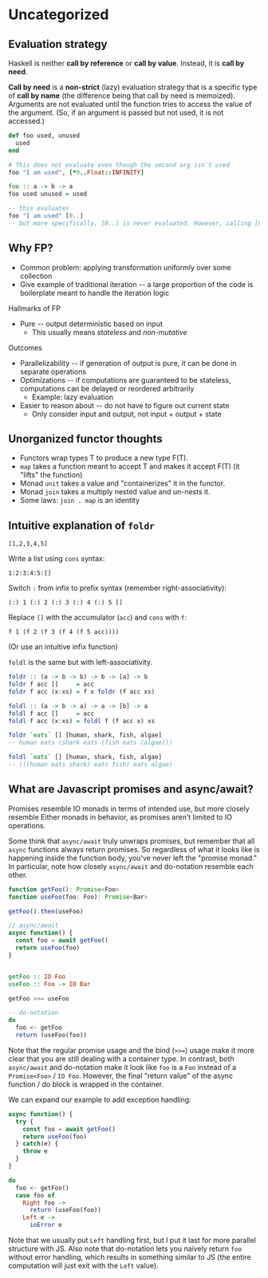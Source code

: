 # Uncategorized

## Evaluation strategy

Haskell is neither **call by reference** or **call by value**. Instead, it is **call by need**.

**Call by need** is a **non-strict** (lazy) evaluation strategy that is a specific type of **call by name** (the difference being that call by need is memoized). Arguments are not evaluated until the function tries to access the value of the argument. (So, if an argument is passed but not used, it is not accessed.)

```ruby
def foo used, unused
  used
end

# This does not evaluate even though the second arg isn't used
foo "I am used", [*0..Float::INFINITY]
```

```haskell
foo :: a -> b -> a
foo used unused = used

-- this evaluates
foo "I am used" [0..]
-- but more specifically, [0..] is never evaluated. However, calling [0..] in GHCI causes an infinite stream of numbers to be printed to console
```

## Why FP?

* Common problem: applying transformation uniformly over some collection
* Give example of traditional iteration -- a large proportion of the code is boilerplate meant to handle the iteration logic

Hallmarks of FP

* Pure -- output deterministic based on input
	* This usually means *stateless* and *non-mutative*

Outcomes

* Parallelizability -- if generation of output is pure, it can be done in separate operations
* Optimizations -- if computations are guaranteed to be stateless, computations can be delayed or reordered arbitrarily
	* Example: lazy evaluation
* Easier to reason about -- do not have to figure out current state
	* Only consider input and output, not input + output + state

## Unorganized functor thoughts

* Functors wrap types T to produce a new type F(T).
* `map` takes a function meant to accept T and makes it accept F(T) (it "lifts" the function)
* Monad `unit` takes a value and "containerizes" it in the functor.
* Monad `join` takes a multiply nested value and un-nests it.
* Some laws:
	`join . map` is an identity

## Intuitive explanation of `foldr`

`[1,2,3,4,5]`

Write a list using `cons` syntax:

`1:2:3:4:5:[]`

Switch `:` from infix to prefix syntax (remember right-associativity):

`(:) 1 (:) 2 (:) 3 (:) 4 (:) 5 []`

Replace `[]` with the accumulator (`acc`) and `cons` with `f`:

`f 1 (f 2 (f 3 (f 4 (f 5 acc))))`

(Or use an intuitive infix function)

`foldl` is the same but with left-associativity.

```haskell
foldr :: (a -> b -> b) -> b -> [a] -> b
foldr f acc []     = acc
foldr f acc (x:xs) = f x foldr (f acc xs)

foldl :: (a -> b -> a) -> a -> [b] -> a
foldl f acc []     = acc
foldl f acc (x:xs) = foldl f (f acc x) xs

foldr `eats` [] [human, shark, fish, algae]
-- human eats (shark eats (fish eats (algae)))

foldl `eats` [] [human, shark, fish, algae]
-- (((human eats shark) eats fish) eats algae)
```

## What are Javascript promises and async/await?

Promises resemble IO monads in terms of intended use, but more closely resemble Either monads in behavior, as promises aren't limited to IO operations.

Some think that `async/await` truly unwraps promises, but remember that all `async` functions always return promises. So regardless of what it looks like is happening inside the function body, you've never left the "promise monad." In particular, note how closely `async/await` and do-notation resemble each other.

```typescript
function getFoo(): Promise<Foo>
function useFoo(foo: Foo): Promise<Bar>

getFoo().then(useFoo)

// async/await
async function() {
  const foo = await getFoo()
  return useFoo(foo)
}
```

```haskell

getFoo :: IO Foo
useFoo :: Foo -> IO Bar

getFoo >>= useFoo

-- do-notation
do
  foo <- getFoo
  return (useFoo(foo))
```

Note that the regular promise usage and the bind (`>>=`) usage make it more clear that you are still dealing with a container type. In contrast, both `async/await` and do-notation make it look like `foo` is a `Foo` instead of a `Promise<Foo>` / `IO Foo`. However, the final "return value" of the async function / do block is wrapped in the container.

We can expand our example to add exception handling:

```typescript
async function() {
  try {
    const foo = await getFoo()
    return useFoo(foo)
  } catch(e) {
    throw e
  }
}
```

```haskell
do
  foo <- getFoo()
  case foo of
    Right foo ->
      return (useFoo(foo))
    Left e ->
      ioError e
```

Note that we usually put `Left` handling first, but I put it last for more parallel structure with JS. Also note that do-notation lets you naively return `foo` without error handling, which results in something similar to JS (the entire computation will just exit with the `Left` value).
